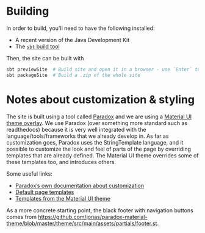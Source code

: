 # Building

In order to build, you'll need to have the following installed:

  * A recent version of the Java Development Kit
  * The [`sbt` build tool][0]

Then, the site can be built with

```bash
sbt previewSite  # Build site and open it in a browser - use `Enter` to stop the preview
sbt packageSite  # Build a .zip of the whole site
```

# Notes about customization & styling

The site is built using a tool called [Paradox][1] and we are using a [Material UI theme overlay][2].
We use Paradox (over something more standard such as readthedocs) because it is very well integrated
with the language/tools/frameworks that we already develop in. As far as customization goes, Paradox
uses the StringTemplate language, and it possible to customize the look and feel of parts of the
page by overriding templates that are already defined. The Material UI theme overrides some of these
templates too, and introduces others.

Some useful links:

  * [Paradox’s own documentation about customization][3]
  * [Default page templates][4]
  * [Templates from the Material UI theme][5]

As a more concrete starting point, the black footer with navigation buttons comes from
<https://github.com/jonas/paradox-material-theme/blob/master/theme/src/main/assets/partials/footer.st>.

[0]: https://www.scala-sbt.org/download.html
[1]: https://github.com/lightbend/paradox
[2]: https://github.com/jonas/paradox-material-theme
[3]: https://developer.lightbend.com/docs/paradox/current/customization/index.html
[4]: https://github.com/lightbend/paradox/tree/master/themes/generic/src/main/assets
[5]: https://github.com/jonas/paradox-material-theme/tree/master/theme/src/main/assets
